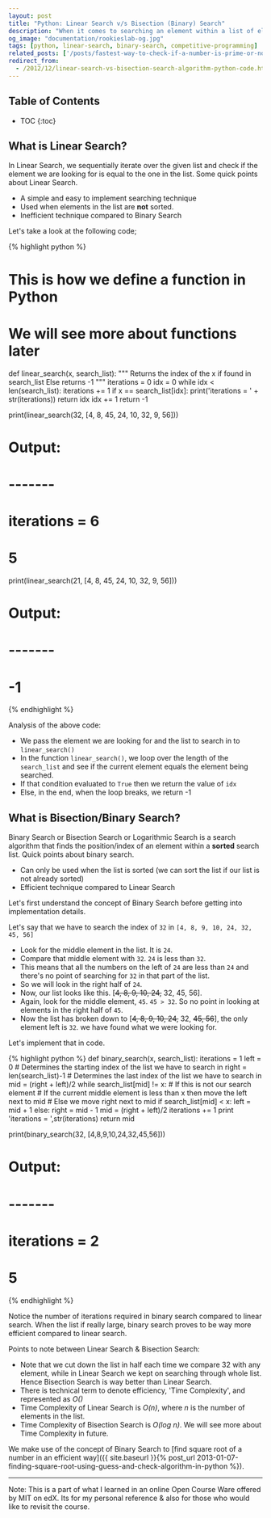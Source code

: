 ```yaml
---
layout: post
title: "Python: Linear Search v/s Bisection (Binary) Search"
description: "When it comes to searching an element within a list of elements, our first approach is searching sequentially through the list. Let's take a look at a better method, Binary Search"
og_image: "documentation/rookieslab-og.jpg"
tags: [python, linear-search, binary-search, competitive-programming]
related_posts: ['/posts/fastest-way-to-check-if-a-number-is-prime-or-not', '/posts/collection-of-python-blogs-for-beginners-mitx-600x-edx'] 
redirect_from:
  - /2012/12/linear-search-vs-bisection-search-algorithm-python-code.html
---
```


<h2> Table of Contents </h2>

* TOC
{:toc}

## What is Linear Search?

In Linear Search, we sequentially iterate over the given list and check if the element we are looking for is equal to the one in the list. Some quick points about Linear Search.

 - A simple and easy to implement searching technique
 - Used when elements in the list are **not** sorted.
 - Inefficient technique compared to Binary Search

Let's take a look at the following code;

{% highlight python %}
# This is how we define a function in Python
# We will see more about functions later
def linear_search(x, search_list):
    """
    Returns the index of the x if found in search_list
    Else returns -1
    """
    iterations = 0
    idx = 0
    while idx < len(search_list):
        iterations += 1
        if x == search_list[idx]:
            print('iterations = ' + str(iterations))
            return idx
        idx += 1
    return -1

print(linear_search(32, [4, 8, 45, 24, 10, 32, 9, 56]))
# Output:
# -------
# iterations = 6
# 5
print(linear_search(21, [4, 8, 45, 24, 10, 32, 9, 56]))
# Output:
# -------
# -1
{% endhighlight %}


Analysis of the above code:

 - We pass the element we are looking for and the list to search in to `linear_search()`
 - In the function `linear_search()`, we loop over the length of the `search_list` and see if the current element equals the element being searched.
 - If that condition evaluated to `True` then we return the value of `idx`
 - Else, in the end, when the loop breaks, we return -1


## What is Bisection/Binary Search?

Binary Search or Bisection Search or Logarithmic Search is a search algorithm that finds the position/index of an element within a **sorted** search list. Quick points about binary search.

 - Can only be used when the list is sorted (we can sort the list if our list is not already sorted)
 - Efficient technique compared to Linear Search

Let's first understand the concept of Binary Search before getting into implementation details.

Let's say that we have to search the index of `32` in `[4, 8, 9, 10, 24, 32, 45, 56]`

 - Look for the middle element in the list. It is `24`.
 - Compare that middle element with `32`. `24` is less than `32`.
 - This means that all the numbers on the left of `24` are less than `24` and there's no point of searching for `32` in that part of the list.
 - So we will look in the right half of `24`.
 - Now, our list looks like this. [~~4, 8, 9, 10, 24,~~ 32, 45, 56].
 - Again, look for the middle element, `45`. `45 > 32`. So no point in looking at elements in the right half of `45`.
 - Now the list has broken down to [~~4, 8, 9, 10, 24,~~ 32, ~~45, 56~~], the only element left is `32`. we have found what we were looking for.

Let's implement that in code.

{% highlight python %}
def binary_search(x, search_list):
    iterations = 1
    left = 0 # Determines the starting index of the list we have to search in
    right = len(search_list)-1 # Determines the last index of the list we have to search in
    mid = (right + left)/2
    while search_list[mid] != x: # If this is not our search element
        # If the current middle element is less than x then move the left next to mid
        # Else we move right next to mid
        if  search_list[mid] < x:
            left = mid + 1
        else:
            right = mid - 1
        mid = (right + left)/2
        iterations += 1
    print 'iterations = ',str(iterations)
    return mid

print(binary_search(32, [4,8,9,10,24,32,45,56]))
# Output:
# -------
# iterations =  2
# 5
{% endhighlight %}

Notice the number of iterations required in binary search compared to linear search. When the list if really large, binary search proves to be way more efficient compared to linear search.

Points to note between Linear Search & Bisection Search:

 - Note that we cut down the list in half each time we compare 32 with any element, while in Linear Search we kept on searching through whole list. Hence Bisection Search is way better than Linear Search.
 - There is technical term to denote efficiency, 'Time Complexity', and represented as *O()*
 - Time Complexity of Linear Search is *O(n)*, where *n* is the number of elements in the list.
 - Time Complexity of Bisection Search is *O(log n)*. We will see more about Time Complexity in future.

We make use of the concept of Binary Search to [find square root of a number in an efficient way]({{ site.baseurl }}{% post_url 2013-01-07-finding-square-root-using-guess-and-check-algorithm-in-python %}).

---

Note:
This is a part of what I learned in an online Open Course Ware offered by MIT on edX.
Its for my personal reference & also for those who would like to revisit the course.
